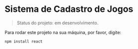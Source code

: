 # Sistema de Cadastro de Jogos

> Status do projeto: em desenvolvimento.

Para rodar este projeto na sua máquina, por favor, digite:

```
npm install react
```
